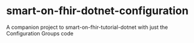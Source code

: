 # smart-on-fhir-dotnet-configuration
A companion project to smart-on-fhir-tutorial-dotnet with just the Configuration Groups code
